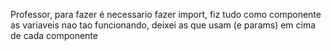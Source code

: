 Professor, para fazer é necessario fazer import, fiz tudo como componente
as variaveis nao tao funcionando, deixei as que usam (e params) em cima de cada componente
